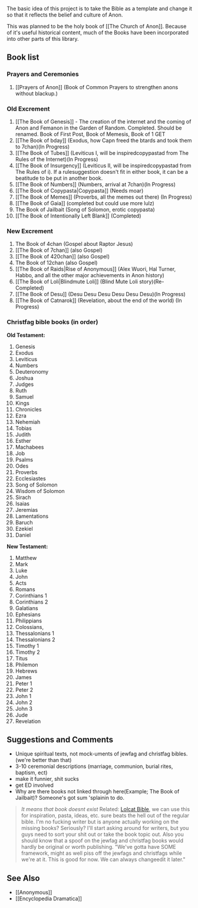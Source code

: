 The basic idea of this project is to take the Bible as a template and change it so that it reflects the belief and culture of Anon.

This was planned to be the holy book of [[The Church of Anon]]. Because of it's useful historical content, much of the Books have been incorporated into other parts of this library.

## Book list ##

### Prayers and Ceremonies

  1. [[Prayers of Anon]] (Book of Common Prayers to strengthen anons without blackup.)

### Old Excrement 

  1. [[The Book of Genesis]] - The creation of the internet and the coming of Anon and Femanon in the Garden of Random. Completed. Should be renamed. Book of First Post, Book of Memesis, Book of 1 GET
  1. [[The Book of bday]] (Exodus, how Capn freed the btards and took them to 7chan)(In Progress)
  1. [[The Book of Tubes]] (Leviticus I, will be inspiredcopypastad from The Rules of the Internet)(In Progress)
  1. [[The Book of Insurgency]] (Leviticus II, will be inspiredcopypastad from The Rules of i). If a rulesuggestion doesn't fit in either book, it can be a beatitude to be put in another book.
  1. [[The Book of Numbers]] (Numbers, arrival at 7chan)(In Progress)
  1. [[The Book of Copypasta|Copypasta]] (Needs moar)
  1. [[The Book of Memes]] (Proverbs, all the memes out there) (In Progress)
  1. [[The Book of Gaia]] (completed but could use more lulz)
  1. The Book of Jailbait (Song of Solomon, erotic copypasta)
  1. [[The Book of Intentionally Left Blank]] (Completed) 

### New Excrement 

  1. The Book of 4chan (Gospel about Raptor Jesus)
  1. [[The Book of 7chan]] (also Gospel)
  1. [[The Book of 420chan]] (also Gospel)
  1. The Book of 12chan (also Gospel)
  1. [[The Book of Raids|Rise of Anonymous]] (Alex Wuori, Hal Turner, Habbo, and all the other major achievements in Anon history)
  1. [[The Book of Loli|Blindmute Loli]] (Blind Mute Loli story)(Re-Completed)
  1. [[The Book of Desu]] (Desu Desu Desu Desu Desu Desu)(In Progress)
  1. [[The Book of Catnarok]] (Revelation, about the end of the world) (In Progress)

### Christfag bible books (in order) ###


**Old Testament:** 

1. Genesis 
1. Exodus 
1. Leviticus
1. Numbers
1. Deuteronomy
1. Joshua
1. Judges
1. Ruth
1. Samuel
1. Kings
1. Chronicles
1. Ezra
1. Nehemiah
1. Tobias
1. Judith
1. Esther
1. Machabees
1. Job
1. Psalms
1. Odes
1. Proverbs
1. Ecclesiastes
1. Song of Solomon
1. Wisdom of Solomon
1. Sirach
1. Isaias
1. Jeremias
1. Lamentations
1. Baruch
1. Ezekiel
1. Daniel

**New Testament:**

1. Matthew
1. Mark
1. Luke
1. John
1. Acts
1. Romans
1. Corinthians 1
1. Corinthians 2
1. Galatians
1. Ephesians
1. Philippians
1. Colossians,
1. Thessalonians 1
1. Thessalonians 2
1. Timothy 1
1. Timothy 2
1. Titus
1. Philemon
1. Hebrews
1. James
1. Peter 1
1. Peter 2
1. John 1
1. John 2
1. John 3
1. Jude
1. Revelation

## Suggestions and Comments ##

* Unique spiritual texts, not mock-uments of jewfag and christfag bibles. (we're better than that)
* 3-10 ceremonial descriptions (marriage, communion, burial rites, baptism, ect)
* make it funnier, shit sucks
* get ED involved
* Why are there books not linked through here(Example; The Book of Jailbait)? Someone's got sum 'splainin to do.
> _It means that book doesnt exist_
Related: [Lolcat Bible](http:www.lolcatbible.comindex.php?title=Main_Page), we can use this for inspiration, pasta, ideas, etc. sure beats the hell out of the regular bible. 
I'm no fucking writer but is anyone actually working on the missing books? Seriously? I'll start asking around for writers, but you guys need to sort your shit out or take the book topic out. Also you should know that a spoof on the jewfag and christfag books would hardly be original or worth publishing.
> "We've gotta have SOME framework, might as well piss off the jewfags and christfags while we're at it. This is good for now. We can always changeedit it later."

## See Also ##

* [[Anonymous]]
* [[Encyclopedia Dramatica]]
